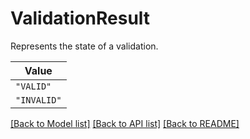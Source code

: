 # ValidationResult

Represents the state of a validation.


| **Value** |
| --------- |
| `"VALID"` |
| `"INVALID"` |


[[Back to Model list]](../../../README.md#models-v2-link) [[Back to API list]](../../../README.md#apis-v2-link) [[Back to README]](../../../README.md)
